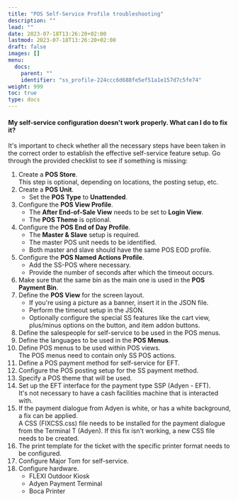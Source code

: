 ```yaml
---
title: "POS Self-Service Profile troubleshooting"
description: ""
lead: ""
date: 2023-07-18T13:26:20+02:00
lastmod: 2023-07-18T13:26:20+02:00
draft: false
images: []
menu:
  docs:
    parent: ""
    identifier: "ss_profile-224ccc6d688fe5ef51a1e157d7c5fe74"
weight: 999
toc: true
type: docs
---
```


#### My self-service configuration doesn't work properly. What can I do to fix it?

It's important to check whether all the necessary steps have been taken in the correct order to establish the effective self-service feature setup. Go through the provided checklist to see if something is missing:

1. Create a **POS Store**.   
   This step is optional, depending on locations, the posting setup, etc. 
2. Create a **POS Unit**.      
   - Set the **POS Type** to **Unattended**.
3. Configure the **POS View Profile**.   
   - The **After End-of-Sale View** needs to be set to **Login View**. 
   - The **POS Theme** is optional.
4. Configure the **POS End of Day Profile**.    
   - The **Master & Slave** setup is required. 
   - The master POS unit needs to be identified. 
   - Both master and slave should have the same POS EOD profile. 
5. Configure the **POS Named Actions Profile**.   
   - Add the SS-POS where necessary. 
   - Provide the number of seconds after which the timeout occurs. 
6. Make sure that the same bin as the main one is used in the **POS Payment Bin**.
7. Define the **POS View** for the screen layout.   
   - If you're using a picture as a banner, insert it in the JSON file. 
   - Perform the timeout setup in the JSON. 
   - Optionally configure the special SS features like the cart view, plus/minus options on the button, and item addon buttons.
8. Define the salespeople for self-service to be used in the POS menus. 
9. Define the languages to be used in the **POS Menus**.
10. Define POS menus to be used within POS views.    
    The POS menus need to contain only SS POS actions. 
11. Define a POS payment method for self-service for EFT.
12. Configure the POS posting setup for the SS payment method. 
13. Specify a POS theme that will be used. 
14. Set up the EFT interface for the payment type SSP (Adyen - EFT).   
    It's not necessary to have a cash facilities machine that is interacted with. 
15. If the payment dialogue from Adyen is white, or has a white background, a fix can be applied.   
    A CSS (FIXCSS.css) file needs to be installed for the payment dialogue from the Terminal T (Adyen). If this fix isn't working, a new CSS file needs to be created.
16. The print template for the ticket with the specific printer format needs to be configured. 
17. Configure Major Tom for self-service. 
18. Configure hardware.    
    - FLEXI Outdoor Kiosk
    - Adyen Payment Terminal
    - Boca Printer 
